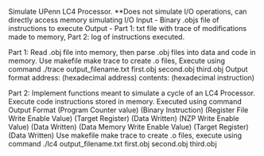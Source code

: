 Simulate UPenn LC4 Processor. **Does not simulate I/O operations, can directly access memory simulating I/O
Input - Binary .objs file of instructions to execute
Output - Part 1: txt file with trace of modifications made to memory, Part 2: log of instructions executed.

Part 1:
Read .obj file into memory, then parse .obj files into data and code in memory.
Use makefile make trace to create .o files, Execute using command ./trace output_filename.txt first.obj second.obj third.obj
Output format 
address: (hexadecimal address) contents: (hexadecimal instruction)


Part 2:
Implement functions meant to simulate a cycle of an LC4 Processor. Execute code instructions stored in memory.
Executed using command 
Output Format
(Program Counter value) (Binary Instruction) (Register File Write Enable Value) (Target Register) (Data Written) (NZP Write Enable Value) (Data Written) (Data Memory Write Enable Value) (Target Register) (Data Written)
Use makefile make trace to create .o files, execute using command ./lc4 output_filename.txt first.obj second.obj third.obj
